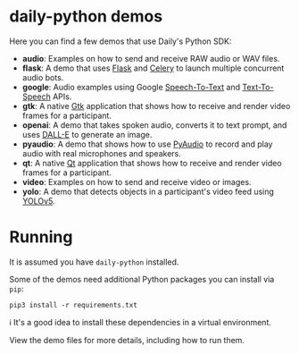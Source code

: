 # daily-python demos

Here you can find a few demos that use Daily's Python SDK:

- **audio**: Examples on how to send and receive RAW audio or WAV files.
- **flask**: A demo that uses [Flask](https://flask.palletsprojects.com/) and [Celery](https://docs.celeryq.dev/) to launch multiple concurrent audio bots.
- **google**: Audio examples using Google [Speech-To-Text](https://cloud.google.com/speech-to-text) and [Text-To-Speech](https://cloud.google.com/text-to-speech) APIs.
- **gtk**: A native [Gtk](https://www.gtk.org/) application that shows how to receive and render video frames for a participant.
- **openai**: A demo that takes spoken audio, converts it to text prompt, and uses [DALL-E](https://openai.com/dall-e) to generate an image.
- **pyaudio**: A demo that shows how to use [PyAudio](https://www.qt.io/qt-for-python) to record and play audio with real microphones and speakers.
- **qt**: A native [Qt](https://www.qt.io/qt-for-python) application that shows how to receive and render video frames for a participant.
- **video**: Examples on how to send and receive video or images.
- **yolo**: A demo that detects objects in a participant's video feed using [YOLOv5](https://pypi.org/project/yolov5/).

# Running

It is assumed you have `daily-python` installed.

Some of the demos need additional Python packages you can install via `pip`:

```
pip3 install -r requirements.txt
```

ℹ️ It's a good idea to install these dependencies in a virtual environment.

View the demo files for more details, including how to run them.
